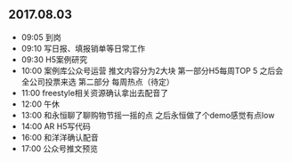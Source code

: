 ## 2017.08.03
* 09:05 到岗
* 09:10 写日报、填报销单等日常工作
* 09:30 H5案例研究
* 10:00 案例库公众号运营 推文内容分为2大块 第一部分H5每周TOP 5 之后会全公司投票来选 第二部分 每周热点（待定）
* 11:00 freestyle相关资源确认拿出去配音了
* 12:00 午休
* 13:00 和永恒聊了聊购物节摇一摇的点 之后永恒做了个demo感觉有点low
* 14:00 AR H5写代码
* 16:00 和洋洋确认配音
* 17:00 公众号推文预览
